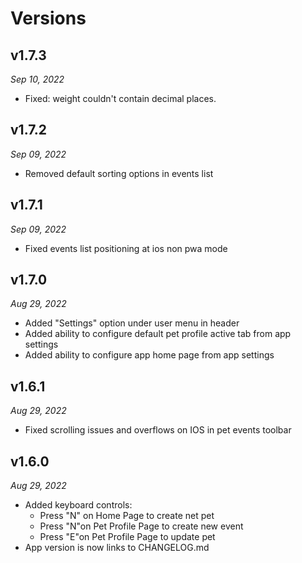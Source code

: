 # Versions

## v1.7.3

_Sep 10, 2022_

- Fixed: weight couldn't contain decimal places.

## v1.7.2

_Sep 09, 2022_

- Removed default sorting options in events list

## v1.7.1

_Sep 09, 2022_

- Fixed events list positioning at ios non pwa mode

## v1.7.0

_Aug 29, 2022_

- Added "Settings" option under user menu in header
- Added ability to configure default pet profile active tab from app settings
- Added ability to configure app home page from app settings

## v1.6.1

_Aug 29, 2022_

- Fixed scrolling issues and overflows on IOS in pet events toolbar

## v1.6.0

_Aug 29, 2022_

- Added keyboard controls:
  - Press "N" on Home Page to create net pet
  - Press "N"on Pet Profile Page to create new event
  - Press "E"on Pet Profile Page to update pet
- App version is now links to CHANGELOG.md
